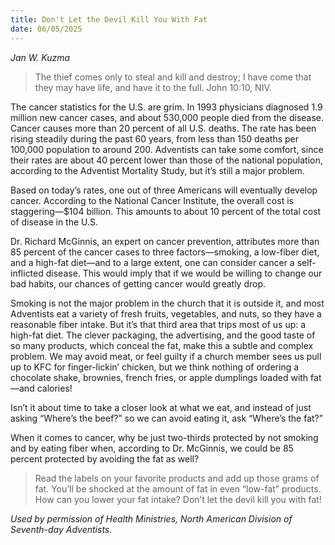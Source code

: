 ```yaml
---
title: Don't Let the Devil Kill You With Fat
date: 06/05/2025
---
```


_Jan W. Kuzma_

> <p></p>
> The thief comes only to steal and kill and destroy; I have come that they may have life, and have it to the full. John 10:10, NIV.

The cancer statistics for the U.S. are grim. In 1993 physicians diagnosed 1.9 million new cancer cases, and about 530,000 people died from the disease. Cancer causes more than 20 percent of all U.S. deaths. The rate has been rising steadily during the past 60 years, from less than 150 deaths per 100,000 population to around 200. Adventists can take some comfort, since their rates are about 40 percent lower than those of the national population, according to the Adventist Mortality Study, but it’s still a major problem.

Based on today’s rates, one out of three Americans will eventually develop cancer. According to the National Cancer Institute, the overall cost is staggering—$104 billion. This amounts to about 10 percent of the total cost of disease in the U.S.

Dr. Richard McGinnis, an expert on cancer prevention, attributes more than 85 percent of the cancer cases to three factors—smoking, a low-fiber diet, and a high-fat diet—and to a large extent, one can consider cancer a self-inflicted disease. This would imply that if we would be willing to change our bad habits, our chances of getting cancer would greatly drop.

Smoking is not the major problem in the church that it is outside it, and most Adventists eat a variety of fresh fruits, vegetables, and nuts, so they have a reasonable fiber intake. But it’s that third area that trips most of us up: a high-fat diet. The clever packaging, the advertising, and the good taste of so many products, which conceal the fat, make this a subtle and complex problem. We may avoid meat, or feel guilty if a church member sees us pull up to KFC for finger-lickin’ chicken, but we think nothing of ordering a chocolate shake, brownies, french fries, or apple dumplings loaded with fat—and calories!

Isn’t it about time to take a closer look at what we eat, and instead of just asking “Where’s the beef?” so we can avoid eating it, ask “Where’s the fat?”

When it comes to cancer, why be just two-thirds protected by not smoking and by eating fiber when, according to Dr. McGinnis, we could be 85 percent protected by avoiding the fat as well?

> <callout></callout>
> Read the labels on your favorite products and add up those grams of fat. You’ll be shocked at the amount of fat in even “low-fat” products. How can you lower your fat intake? Don’t let the devil kill you with fat!

_Used by permission of Health Ministries, North American Division of Seventh-day Adventists._